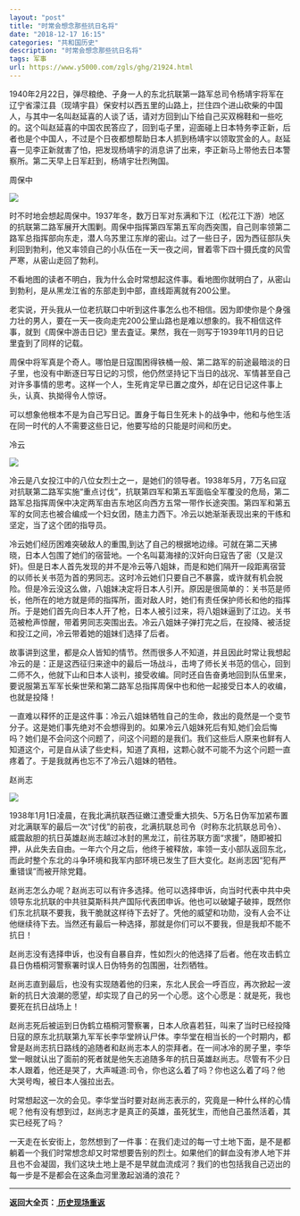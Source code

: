 ```yaml
---
layout: "post"
title: "时常会想念那些抗日名将"
date: "2018-12-17 16:15"
categories: "共和国历史"
description: "时常会想念那些抗日名将"
tags: 军事
url: https://www.y5000.com/zgls/ghg/21924.html
---
```






1940年2月22日，弹尽粮绝、孑身一人的东北抗联第一路军总司令杨靖宇将军在辽宁省濛江县（现靖宇县）保安村以西五里的山路上，拦住四个进山砍柴的中国人，与其中一名叫赵延喜的人谈了话，请对方回到山下给自己买双棉鞋和一些吃的。这个叫赵延喜的中国农民答应了，回到屯子里，迎面碰上日本特务李正新，后者也是个中国人，不过是个日夜都想帮助日本人抓到杨靖宇以领取赏金的人。赵延喜一见李正新就害了怕，把发现杨靖宇的消息讲了出来，李正新马上带他去日本警察所。第二天早上日军赶到，杨靖宇壮烈殉国。

周保中

![](https://img.y5000.com/uploads/allimg/170526/11-1F52611011B20.jpg)

时不时地会想起周保中。1937年冬，数万日军对东满和下江（松花江下游）地区的抗联第二路军展开大围剿。周保中指挥第四军第五军向西突围，自己则率领第二路军总指挥部向东走，潜人乌苏里江东岸的密山。过了一些日子，因为西征部队失利回到勃利，他又率领自己的小队伍在一天一夜之间，冒着零下四十摄氏度的风雪严寒，从密山走回了勃利。

不看地图的读者不明白，我为什么会时常想起这件事。看地图你就明白了，从密山到勃利，是从黑龙江省的东部走到中部，直线距离就有200公里。

老实说，开头我从一位老抗联口中听到这件事怎么也不相信。因为即使你是个身强力壮的男人，要在一天一夜向走完200公里山路也是难以想象的。我不相信这件事，就到《周保中游击日记》里去査证。果然，我在一则写于1939年11月的日记里査到了同样的记载。

周保中将军真是个奇人。哪怕是日寇围困得铁桶一般、第二路军的前途最暗淡的日子里，也没有中断逐日写日记的习惯，他仍然坚持记下当日的战况、军情甚至自己对许多事情的思考。这样一个人，生死肯定早已置之度外，却在记日记这件事上头，认真、执拗得令人惊讶。

可以想象他根本不是为自己写日记。置身于每日生死未卜的战争中，他和与他生活在同一时代的人不需要这些日记，他要写给的只能是时间和历史。

冷云

![](https://img.y5000.com/uploads/allimg/170526/11-1F526110130434.jpg)

冷云是八女投江中的八位女烈士之一，是她们的领导者。1938年5月，7万名曰寇对抗联第二路军实施“重点讨伐”，抗联第四军和第五军面临全军覆没的危局，第二路军总指挥周保中决定两军由吉东地区向西方五常一带作长途突围。第四军和第五军的女同志也被合编成一个妇女团，随主力西下。冷云以她渐渐表现出来的干练和坚定，当了这个团的指导员。

冷云她们经历困难突破敌人的重围,到达了自己的根据地边缘。可就在第二天拂晓，日本人包围了她们的宿营地。一个名叫葛海禄的汉奸向日寇告了密（又是汉奸)。但是日本人首先发现的并不是冷云等八姐妹，而是和她们隔开一段距离宿营的以师长关书范为首的男同志。这时冷云她们只要自己不暴露，或许就有机会脱险。但是冷云没这么做，八姐妹决定将日本人引开。原因是很简单的：关书范是师长，他所在的地方就是师的指挥所，面对敌人时，她们有责任保护师长和他的指挥所。于是她们首先向日本人开了枪，日本人被引过来，将八姐妹逼到了江边。关书范被枪声惊醒，带着男同志突围出去。冷云八姐妹子弹打完之后，在投降、被活捉和投江之间，冷云带着她的姐妹们选择了后者。

故事讲到这里，都是众人皆知的情节。然而很多人不知道，并且因此时常让我想起冷云的是：正是这西征归来途中的最后一场战斗，击垮了师长关书范的信心，回到二师不久，他就下山和日本人谈判，接受收编。同时还自告奋勇地回到队伍里来，要说服第五军军长柴世荣和第二路军总指挥周保中也和他一起接受日本人的收编，也就是投降！

一直难以释怀的正是这件事：冷云八姐妹牺牲自己的生命，救出的竟然是一个变节分子。这是她们事先绝对不会想得到的。如果冷云八姐妹死后有知,她们会后悔吗？她们是不会问这个问题了，问这个问题的是我们。我们这些后人原来也鲜有人知道这个，可是自从读了些史料，知道了真相，这颗心就不可能不为这个问题一直疼着了。于是我就再也忘不了冷云八姐妹的牺牲。

赵尚志

![](https://img.y5000.com/uploads/allimg/170526/11-1F526110145946.jpg)

1938年1月1日凌晨，在我北满抗联西征嫩江遭受重大损失、5万名日伪军加紧布置对北满联军的最后一次“讨伐”的前夜，北满抗联总司令（时称东北抗联总司令）、威震敌胆的抗日英雄赵尚志越过冰封的黑龙江，前往苏联方面“求援”，随即被扣押，从此失去自由。一年六个月之后，他终于被释放，率领一支小部队返回东北，而此时整个东北的斗争环境和我军内部环境已发生了巨大变化。赵尚志因“犯有严重错误”而被开除党籍。

赵尚志怎么办呢？赵尚志可以有许多选择。他可以选择申诉，向当时代表中共中央领导东北抗联的中共驻莫斯科共产国际代表团申诉。他也可以破罐子破摔，既然你们东北抗联不要我，我干脆就这样待下去好了。凭他的威望和功勋，没有人会不让他继续待下去。当然还有最后一种选择，那就是你们可以不要我，但是我却不能不抗日！

赵尚志没有选择申诉，也没有自暴自弃，性如烈火的他选择了后者。他在攻击鹤立县日伪梧桐河警察署时误人日伪特务的包围圈，壮烈牺牲。

赵尚志直到最后，也没有实现随着他的归来，东北人民会一呼百应，再次掀起一波新的抗日大浪潮的愿望，却实现了自己的另一个心愿。这个心愿是：就是死，我也要死在抗日战场上！

赵尚志死后被运到日伪鹤立梧桐河警察署，日本人欣喜若狂，叫来了当时已经投降日寇的原东北抗联第九军军长李华堂辨认尸体。李华堂在相当长的一个时期内，都曾是赵尚志抗日路线的追随者和赵尚志本人的崇拜者。在一间冰冷的房子里，李华堂一眼就认出了面前的死者就是他矢志追随多年的抗日英雄赵尚志。尽管有不少日本人跟着，他还是哭了，大声喊道:司令，你也这么着了吗？你也这么着了吗？他大哭号啕，被日本人强拉出去。

时常想起这一次的会见。李华堂当时要对赵尚志表示的，究竟是一种什么样的心情呢？他有没有想到过，赵尚志才是真正的英雄，虽死犹生，而他自己虽然活着，其实已经死了吗？

一天走在长安街上，忽然想到了一件事：在我们走过的每一寸土地下面，是不是都躺着一个我们时常想念却又时常想要告别的烈士。如果他们的鲜血没有渗人地下并且也不会凝固，我们这块土地上是不是早就血流成河？我们的也包括我自己迈出的每一步是不是都会在这条血河里激起汹涌的浪花？

* * *

**返回大全页：[ 历史现场重返](https://www.y5000.com/zgls/21935.html)**
